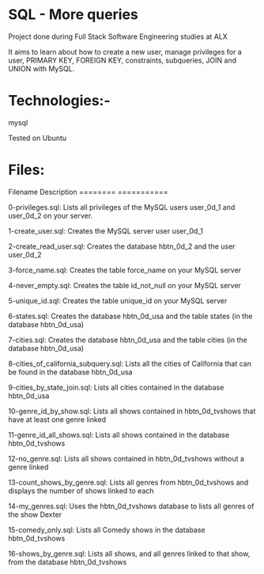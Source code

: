 SQL - More queries
====================

Project done during Full Stack Software Engineering studies at ALX

It aims to learn about how to create a new user, manage privileges for a user, PRIMARY KEY, FOREIGN KEY, constraints, subqueries, JOIN and UNION with MySQL.

Technologies:-
==============

mysql

Tested on Ubuntu

Files:
======

Filename                                Description
========                                ===========

0-privileges.sql: Lists all privileges of the MySQL users user_0d_1 and user_0d_2 on your server.

1-create_user.sql: Creates the MySQL server user user_0d_1

2-create_read_user.sql: Creates the database hbtn_0d_2 and the user user_0d_2

3-force_name.sql: Creates the table force_name on your MySQL server

4-never_empty.sql: Creates the table id_not_null on your MySQL server

5-unique_id.sql: Creates the table unique_id on your MySQL server

6-states.sql: Creates the database hbtn_0d_usa and the table states (in the database hbtn_0d_usa)

7-cities.sql: Creates the database hbtn_0d_usa and the table cities (in the database hbtn_0d_usa)

8-cities_of_california_subquery.sql: Lists all the cities of California that can be found in the database hbtn_0d_usa

9-cities_by_state_join.sql: Lists all cities contained in the database hbtn_0d_usa

10-genre_id_by_show.sql: Lists all shows contained in hbtn_0d_tvshows that have at least one genre linked

11-genre_id_all_shows.sql: Lists all shows contained in the database hbtn_0d_tvshows

12-no_genre.sql: Lists all shows contained in hbtn_0d_tvshows without a genre linked

13-count_shows_by_genre.sql: Lists all genres from hbtn_0d_tvshows and displays the number of shows linked to each

14-my_genres.sql: Uses the hbtn_0d_tvshows database to lists all genres of the show Dexter

15-comedy_only.sql: Lists all Comedy shows in the database hbtn_0d_tvshows

16-shows_by_genre.sql: Lists all shows, and all genres linked to that show, from the database hbtn_0d_tvshows


